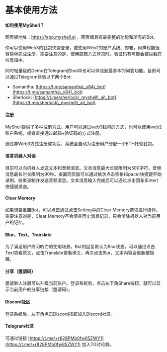 # 基本使用方法

#### 如何使用MyShell？

网页版地址：https://app.myshell.ai ，网页版具有最完整的功能和所有的Bot。

你可以使用Web3的钱包快速登录，或使用Web2的账户系统、邮箱，同样也能很容易地完成注册。需要注意的是，使用邮箱方式登录时，验证码有可能会被拦截在垃圾箱中。

同时轻量级的Demo在Telegram的bot中也可以体验到最基本的问答功能。目前可以通过Telegram体验以下两个Bot:

* Samantha: [https://t.me/samantha\_x64\_bot](https://t.me/samantha\_x64\_bot)
* Sherlock: [https://t.me/sherlock\_myshell\_ai\_bot](https://t.me/sherlock\_myshell\_ai\_bot)

#### 注册

MyShell提供了多种注册方式。用户可以通过web3钱包的方式，也可以使用web2账户系统，或者直接通过邮箱+验证码的方式注册。

通过非Web3方式注册成功后，系统会自动为注册用户分配一个ETH托管钱包。

#### 语言机器人对话

目前可以向机器人发送文本和音频消息。文本消息最大长度限制为500字符，音频消息最长时长限制为90秒。桌面网页版可以通过依次点击空格(Space)快捷键开始录制、结束录制并发送音频消息。文本消息输入完成后可以通过点击回车(Enter)快捷键发送。

#### Clear Memory

如果想要重置Bot，可以点击通过点击Setting中的Clear Memory选项进行操作。需要注意的是，Clear Memory不会清空历史消息记录，只会清除机器人对当前用户的记忆。

#### Blur、Text、Translate

为了满足用户练习听力的使用场景，Bot的回复默认为Blur状态，可以通过点击Text查看原文，点击Translate查看译文，再次点击Blur，文本内容会重新被隐藏。

#### 分享（邀请码）

邀请新人注册可以升级当前账户。登录系统后，点击左下角Share按钮，就可以显示当前用户的分享链接（邀请码）。

#### Discord社区

登录系统后，左下角点击Discord按钮加入Discord社区。

#### Telegram社区

可通过链接 [https://t.me/+r828PMb0fw85ZWY1](https://t.me/+r828PMb0fw85ZWY1) 加入TG讨论群。

